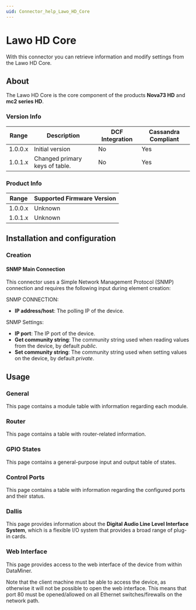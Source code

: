 ```yaml
---
uid: Connector_help_Lawo_HD_Core
---
```


# Lawo HD Core

With this connector you can retrieve information and modify settings from the Lawo HD Core.

## About

The Lawo HD Core is the core component of the products **Nova73 HD** and **mc2 series HD**.

### Version Info

| Range     | Description                    | DCF Integration     | Cassandra Compliant     |
|------------------|--------------------------------|---------------------|-------------------------|
| 1.0.0.x          | Initial version                | No                  | Yes                     |
| 1.0.1.x          | Changed primary keys of table. | No                  | Yes                     |

### Product Info

| Range | Supported Firmware Version |
|------------------|-----------------------------|
| 1.0.0.x          | Unknown                     |
| 1.0.1.x          | Unknown                     |

## Installation and configuration

### Creation

#### SNMP Main Connection

This connector uses a Simple Network Management Protocol (SNMP) connection and requires the following input during element creation:

SNMP CONNECTION:

- **IP address/host**: The polling IP of the device.

SNMP Settings:

- **IP port**: The IP port of the device.
- **Get community string**: The community string used when reading values from the device, by default *public*.
- **Set community string**: The community string used when setting values on the device, by default *private*.

## Usage

### General

This page contains a module table with information regarding each module.

### Router

This page contains a table with router-related information.

### GPIO States

This page contains a general-purpose input and output table of states.

### Control Ports

This page contains a table with information regarding the configured ports and their status.

### Dallis

This page provides information about the **Digital Audio Line Level Interface System**, which is a flexible I/O system that provides a broad range of plug-in cards.

### Web Interface

This page provides access to the web interface of the device from within DataMiner.

Note that the client machine must be able to access the device, as otherwise it will not be possible to open the web interface. This means that port 80 must be opened/allowed on all Ethernet switches/firewalls on the network path.
